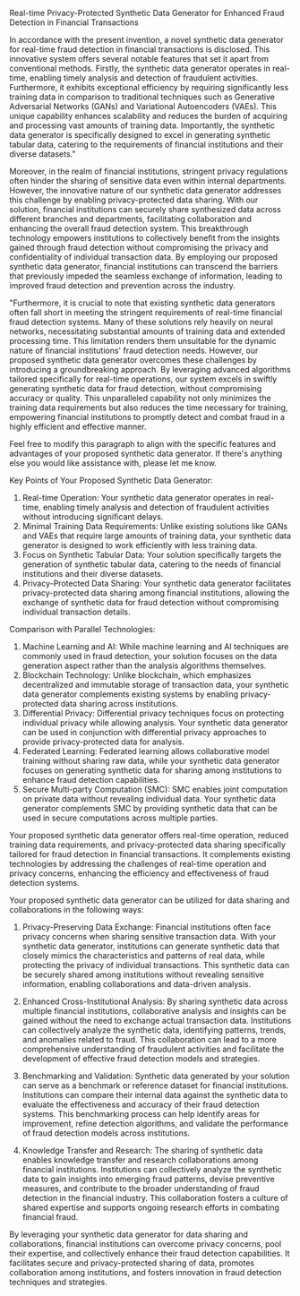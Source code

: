 Real-time Privacy-Protected Synthetic Data Generator for Enhanced Fraud Detection in Financial Transactions


In accordance with the present invention, a novel synthetic data generator for real-time fraud detection in financial transactions is disclosed. This innovative system offers several notable features that set it apart from conventional methods. Firstly, the synthetic data generator operates in real-time, enabling timely analysis and detection of fraudulent activities. Furthermore, it exhibits exceptional efficiency by requiring significantly less training data in comparison to traditional techniques such as Generative Adversarial Networks (GANs) and Variational Autoencoders (VAEs). This unique capability enhances scalability and reduces the burden of acquiring and processing vast amounts of training data. Importantly, the synthetic data generator is specifically designed to excel in generating synthetic tabular data, catering to the requirements of financial institutions and their diverse datasets."


Moreover, in the realm of financial institutions, stringent privacy regulations often hinder the sharing of sensitive data even within internal departments. However, the innovative nature of our synthetic data generator addresses this challenge by enabling privacy-protected data sharing. With our solution, financial institutions can securely share synthesized data across different branches and departments, facilitating collaboration and enhancing the overall fraud detection system. This breakthrough technology empowers institutions to collectively benefit from the insights gained through fraud detection without compromising the privacy and confidentiality of individual transaction data. By employing our proposed synthetic data generator, financial institutions can transcend the barriers that previously impeded the seamless exchange of information, leading to improved fraud detection and prevention across the industry.

"Furthermore, it is crucial to note that existing synthetic data generators often fall short in meeting the stringent requirements of real-time financial fraud detection systems. Many of these solutions rely heavily on neural networks, necessitating substantial amounts of training data and extended processing time. This limitation renders them unsuitable for the dynamic nature of financial institutions' fraud detection needs. However, our proposed synthetic data generator overcomes these challenges by introducing a groundbreaking approach. By leveraging advanced algorithms tailored specifically for real-time operations, our system excels in swiftly generating synthetic data for fraud detection, without compromising accuracy or quality. This unparalleled capability not only minimizes the training data requirements but also reduces the time necessary for training, empowering financial institutions to promptly detect and combat fraud in a highly efficient and effective manner.

Feel free to modify this paragraph to align with the specific features and advantages of your proposed synthetic data generator. If there's anything else you would like assistance with, please let me know.


Key Points of Your Proposed Synthetic Data Generator:
1. Real-time Operation: Your synthetic data generator operates in real-time, enabling timely analysis and detection of fraudulent activities without introducing significant delays.
2. Minimal Training Data Requirements: Unlike existing solutions like GANs and VAEs that require large amounts of training data, your synthetic data generator is designed to work efficiently with less training data.
3. Focus on Synthetic Tabular Data: Your solution specifically targets the generation of synthetic tabular data, catering to the needs of financial institutions and their diverse datasets.
4. Privacy-Protected Data Sharing: Your synthetic data generator facilitates privacy-protected data sharing among financial institutions, allowing the exchange of synthetic data for fraud detection without compromising individual transaction details.

Comparison with Parallel Technologies:
1. Machine Learning and AI: While machine learning and AI techniques are commonly used in fraud detection, your solution focuses on the data generation aspect rather than the analysis algorithms themselves.
2. Blockchain Technology: Unlike blockchain, which emphasizes decentralized and immutable storage of transaction data, your synthetic data generator complements existing systems by enabling privacy-protected data sharing across institutions.
3. Differential Privacy: Differential privacy techniques focus on protecting individual privacy while allowing analysis. Your synthetic data generator can be used in conjunction with differential privacy approaches to provide privacy-protected data for analysis.
4. Federated Learning: Federated learning allows collaborative model training without sharing raw data, while your synthetic data generator focuses on generating synthetic data for sharing among institutions to enhance fraud detection capabilities.
5. Secure Multi-party Computation (SMC): SMC enables joint computation on private data without revealing individual data. Your synthetic data generator complements SMC by providing synthetic data that can be used in secure computations across multiple parties.

Your proposed synthetic data generator offers real-time operation, reduced training data requirements, and privacy-protected data sharing specifically tailored for fraud detection in financial transactions. It complements existing technologies by addressing the challenges of real-time operation and privacy concerns, enhancing the efficiency and effectiveness of fraud detection systems.


Your proposed synthetic data generator can be utilized for data sharing and collaborations in the following ways:

1. Privacy-Preserving Data Exchange: Financial institutions often face privacy concerns when sharing sensitive transaction data. With your synthetic data generator, institutions can generate synthetic data that closely mimics the characteristics and patterns of real data, while protecting the privacy of individual transactions. This synthetic data can be securely shared among institutions without revealing sensitive information, enabling collaborations and data-driven analysis.

2. Enhanced Cross-Institutional Analysis: By sharing synthetic data across multiple financial institutions, collaborative analysis and insights can be gained without the need to exchange actual transaction data. Institutions can collectively analyze the synthetic data, identifying patterns, trends, and anomalies related to fraud. This collaboration can lead to a more comprehensive understanding of fraudulent activities and facilitate the development of effective fraud detection models and strategies.

3. Benchmarking and Validation: Synthetic data generated by your solution can serve as a benchmark or reference dataset for financial institutions. Institutions can compare their internal data against the synthetic data to evaluate the effectiveness and accuracy of their fraud detection systems. This benchmarking process can help identify areas for improvement, refine detection algorithms, and validate the performance of fraud detection models across institutions.

4. Knowledge Transfer and Research: The sharing of synthetic data enables knowledge transfer and research collaborations among financial institutions. Institutions can collectively analyze the synthetic data to gain insights into emerging fraud patterns, devise preventive measures, and contribute to the broader understanding of fraud detection in the financial industry. This collaboration fosters a culture of shared expertise and supports ongoing research efforts in combating financial fraud.

By leveraging your synthetic data generator for data sharing and collaborations, financial institutions can overcome privacy concerns, pool their expertise, and collectively enhance their fraud detection capabilities. It facilitates secure and privacy-protected sharing of data, promotes collaboration among institutions, and fosters innovation in fraud detection techniques and strategies.